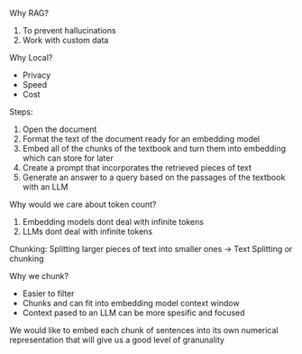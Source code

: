 Why RAG?
1. To prevent hallucinations
2. Work with custom data


Why Local?
- Privacy
- Speed 
- Cost


Steps:
1. Open the document
2. Format the text of the document ready for an embedding model
3. Embed all of the chunks of the textbook and turn them into embedding which can store for later
4. Create a prompt that incorporates the retrieved pieces of text
5. Generate an answer to a query based on the passages of the textbook with an LLM

Why would we care about token count?
1. Embedding models dont deal with infinite tokens
2. LLMs dont deal with infinite tokens

Chunking: Splitting larger pieces of text into smaller ones -> Text Splitting or chunking


Why we chunk?
- Easier to filter
- Chunks and can fit into embedding model context window
- Context pased to an LLM can be more spesific and focused


We would like to embed each chunk of sentences into its own numerical representation that will give us a good level of granunality


